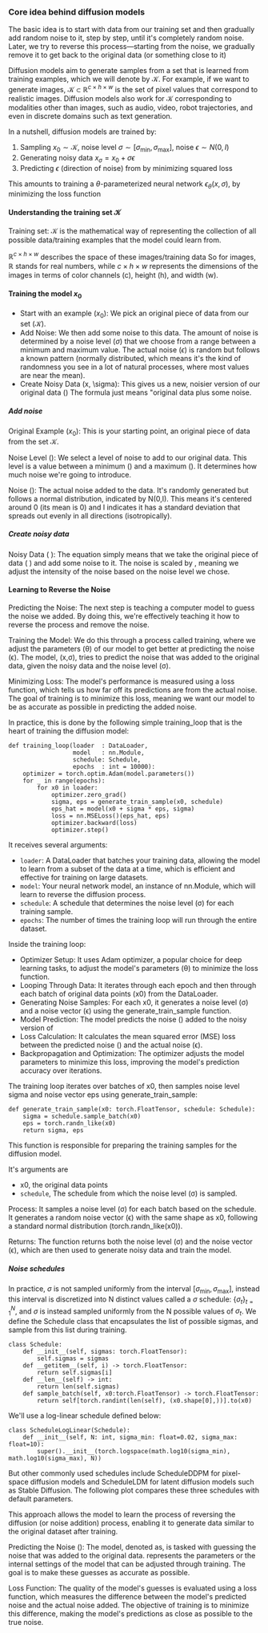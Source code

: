 ### Core idea behind diffusion models

The basic idea is to start with data from our training set and then gradually add random noise to it, step by step, until it's completely random noise. Later, we try to reverse this process—starting from the noise, we gradually remove it to get back to the original data (or something close to it)

Diffusion models aim to generate samples from a set that is learned from training examples, which we will denote by $\mathcal{K}$. For example, if we want to generate images, $\mathcal{K} \subset \mathbb{R}^{c\times h \times w}$ is the set of pixel values that correspond to realistic images. Diffusion models also work for $\mathcal{K}$ corresponding to modalities other than images, such as audio, video, robot trajectories, and even in discrete domains such as text generation.

In a nutshell, diffusion models are trained by:
1. Sampling $x_0 \sim \mathcal{K}$, noise level $\sigma \sim [\sigma_\min,
\sigma_\max]$, noise $\epsilon \sim N(0, I)$
2. Generating noisy data $x_\sigma = x_0 + \sigma \epsilon$
3. Predicting $\epsilon$ (direction of noise) from by minimizing squared loss

This amounts to training a $\theta$-parameterized neural network $\epsilon_\theta(x, \sigma)$, by minimizing the loss function

#### Understanding the training set $\mathcal{K}$
Training set: $\mathcal{K}$ is the mathematical way of representing the collection of all possible data/training examples that the model could learn from.  

$\mathbb{R}^{c\times h \times w}$ describes the space of these images/training data
So for images, $\mathbb{R}$ stands for real numbers, while ${c\times h \times w}$ represents the dimensions of the images in terms of color channels (c), height (h), and width (w).

#### Training the model $x_0$
* Start with an example ($x_0$): We pick an original piece of data from our set ($\mathcal{K}$).
* Add Noise: We then add some noise to this data. The amount of noise is determined by a noise level ($\sigma$) that we choose from a range between a minimum and maximum value. The actual noise ($\epsilon$) is random but follows a known pattern (normally distributed, which means it's the kind of randomness you see in a lot of natural processes, where most values are near the mean).
* Create Noisy Data (x, \sigma): This gives us a new, noisier version of our original data () The formula just means "original data plus some noise.

##### Add noise
Original Example ($x_0$): This is your starting point, an original piece of data from the set $\mathcal{K}$.

Noise Level (): We select a level of noise to add to our original data. This level is a value between a minimum () and a maximum (). It determines how much noise we're going to introduce.

Noise (): The actual noise added to the data. It's randomly generated but follows a normal distribution, indicated by N(0,I). This means it's centered around 0 (its mean is 0) and I indicates it has a standard deviation that spreads out evenly in all directions (isotropically).

##### Create noisy data
Noisy Data ( ): The equation simply means that we take the original piece of data ( ) and add some noise to it. The noise is scaled by , meaning we adjust the intensity of the noise based on the noise level we chose.

#### Learning to Reverse the Noise
Predicting the Noise: The next step is teaching a computer model to guess the noise we added. By doing this, we're effectively teaching it how to reverse the process and remove the noise.

Training the Model: We do this through a process called training, where we adjust the parameters (θ) of our model to get better at predicting the noise (ϵ). The model, (x,σ), tries to predict the noise that was added to the original data, given the noisy data and the noise level (σ).

Minimizing Loss: The model's performance is measured using a loss function, which tells us how far off its predictions are from the actual noise. The goal of training is to minimize this loss, meaning we want our model to be as accurate as possible in predicting the added noise.

In practice, this is done by the following simple training_loop that is the heart of training the diffusion model:
```
def training_loop(loader  : DataLoader,
                  model   : nn.Module,
                  schedule: Schedule,
                  epochs  : int = 10000):
    optimizer = torch.optim.Adam(model.parameters())
    for _ in range(epochs):
        for x0 in loader:
            optimizer.zero_grad()
            sigma, eps = generate_train_sample(x0, schedule)
            eps_hat = model(x0 + sigma * eps, sigma)
            loss = nn.MSELoss()(eps_hat, eps)
            optimizer.backward(loss)
            optimizer.step()
```
It receives several arguments: 
* `loader`: A DataLoader that batches your training data, allowing the model to learn from a subset of the data at a time, which is efficient and effective for training on large datasets.
* `model`: Your neural network model, an instance of nn.Module, which will learn to reverse the diffusion process.
* `schedule`: A schedule that determines the noise level (σ) for each training sample.
* `epochs`: The number of times the training loop will run through the entire dataset.

Inside the training loop:
* Optimizer Setup: It uses Adam optimizer, a popular choice for deep learning tasks, to adjust the model's parameters (θ) to minimize the loss function.
* Looping Through Data: It iterates through each epoch and then through each batch of original data points (x0) from the DataLoader.
* Generating Noise Samples: For each x0, it generates a noise level (σ) and a noise vector (ϵ) using the generate_train_sample function.
* Model Prediction: The model predicts the noise () added to the noisy version of 
* Loss Calculation: It calculates the mean squared error (MSE) loss between the predicted noise () and the actual noise (ϵ).
* Backpropagation and Optimization: The optimizer adjusts the model parameters to minimize this loss, improving the model's prediction accuracy over iterations.

The training loop iterates over batches of x0, then samples noise level sigma and noise vector eps using generate_train_sample:
```
def generate_train_sample(x0: torch.FloatTensor, schedule: Schedule):
    sigma = schedule.sample_batch(x0)
    eps = torch.randn_like(x0)
    return sigma, eps
```

This function is responsible for preparing the training samples for the diffusion model.  

It's arguments are 
* x0, the original data points
* `schedule`, The schedule from which the noise level (σ) is sampled.

Process:
It samples a noise level (σ) for each batch based on the schedule.
It generates a random noise vector (ϵ) with the same shape as x0, following a standard normal distribution (torch.randn_like(x0)).

Returns: The function returns both the noise level (σ) and the noise vector (ϵ), which are then used to generate noisy data and train the model.

##### Noise schedules

In practice, $\sigma$ is not sampled uniformly from the interval $[\sigma_\min,
\sigma_\max]$, instead this interval is discretized into N distinct values called a $\sigma$ schedule: $\{ \sigma_t \}_{t=1}^N$, and $\sigma$ is instead sampled uniformly from the N possible values of $\sigma_t$. We define the Schedule class that encapsulates the list of possible sigmas, and sample from this list during training.

```
class Schedule:
    def __init__(self, sigmas: torch.FloatTensor):
        self.sigmas = sigmas
    def __getitem__(self, i) -> torch.FloatTensor:
        return self.sigmas[i]
    def __len__(self) -> int:
        return len(self.sigmas)
    def sample_batch(self, x0:torch.FloatTensor) -> torch.FloatTensor:
        return self[torch.randint(len(self), (x0.shape[0],))].to(x0)
```

We'll use a log-linear schedule defined below:
```
class ScheduleLogLinear(Schedule):
    def __init__(self, N: int, sigma_min: float=0.02, sigma_max: float=10):
        super().__init__(torch.logspace(math.log10(sigma_min), math.log10(sigma_max), N))
```
But other commonly used schedules include ScheduleDDPM for pixel-space diffusion models and ScheduleLDM for latent diffusion models such as Stable Diffusion. The following plot compares these three schedules with default parameters.


This approach allows the model to learn the process of reversing the diffusion (or noise addition) process, enabling it to generate data similar to the original dataset after training.

Predicting the Noise (): The model, denoted as, is tasked with guessing the noise that was added to the original data. represents the parameters or the internal settings of the model that can be adjusted through training. The goal is to make these guesses as accurate as possible.

Loss Function: The quality of the model's guesses is evaluated using a loss function, which measures the difference between the model's predicted noise and the actual noise added. The objective of training is to minimize this difference, making the model's predictions as close as possible to the true noise.